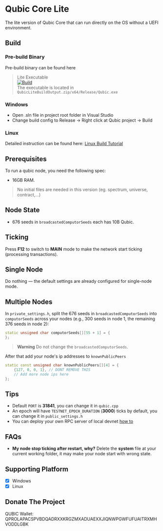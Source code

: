 # Qubic Core Lite

The lite version of Qubic Core that can run directly on the OS without a UEFI environment.

## Build

### Pre-build Binary

Pre-build binary can be found here
> Lite Executable <br>
> [![Build](https://github.com/hackerby888/qubic-core-lite/actions/workflows/efi-build-develop.yml/badge.svg?branch=main)](https://github.com/hackerby888/qubic-core-lite/actions/workflows/efi-build-develop.yml)
> <br>
> The executable is located in `QubicLiteBuildOutput.zip/x64/Release/Qubic.exe`

### Windows

- Open .sln file in project root folder in Visual Studio
- Change build config to Release -> Right click at Qubic project -> Build

### Linux

Detailed instruction can be found here: [Linux Build Tutorial](./README_CLANG.md)

## Prerequisites

To run a qubic node, you need the following spec:

- 16GB RAM.

> No initial files are needed in this version (eg. spectrum, universe, contract,...)

## Node State

- 676 seeds in `broadcastedComputorSeeds` each has 10B Qubic.

## Ticking

Press **F12** to switch to **MAIN** mode to make the network start ticking (processing transactions).

## Single Node

Do nothing — the default settings are already configured for single-node mode.

## Multiple Nodes

In `private_settings.h`, split the 676 seeds in `broadcastedComputorSeeds` into `computorSeeds` across your nodes (e.g., 300 seeds in node 1, the remaining 376 seeds in node 2):

```c++
static unsigned char computorSeeds[][55 + 1] = {
};
```

> **Warning**
> Do not change the `broadcastedComputorSeeds`.

After that add your node's ip addresses to `knownPublicPeers`

```c++
static const unsigned char knownPublicPeers[][4] = {
    {127, 0, 0, 1}, // DONT REMOVE THIS
    // Add more node ips here
};
```

## Tips

- Default `PORT` is **31841**, you can change it in `qubic.cpp`
- An epoch will have `TESTNET_EPOCH_DURATION` (**3000**) ticks by default, you can change it in `public_settings.h`
- You can deploy your own RPC server of local devnet [how to](https://qubic-sc-docs.pages.dev/rpc/setup-rpc)

## FAQs

- **My node stop ticking after restart, why?**
Delete the **system** file at your current working folder, it may make your node start with wrong state.

## Supporting Platform

- [x] Windows
- [x] Linux

## Donate The Project

QUBIC Wallet: QPROLAPACSPVBDQADRXXKRGZMXADUAEXXJIQNWPGWFUFUAITRXMHVODDLGBK

